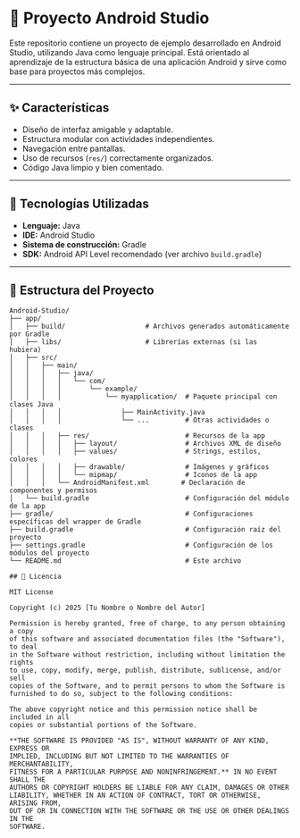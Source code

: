 # 📱 Proyecto Android Studio

Este repositorio contiene un proyecto de ejemplo desarrollado en Android Studio, utilizando Java como lenguaje principal. Está orientado al aprendizaje de la estructura básica de una aplicación Android y sirve como base para proyectos más complejos.

---

## ✨ Características

- Diseño de interfaz amigable y adaptable.
- Estructura modular con actividades independientes.
- Navegación entre pantallas.
- Uso de recursos (`res/`) correctamente organizados.
- Código Java limpio y bien comentado.

---

## 🔧 Tecnologías Utilizadas

- **Lenguaje:** Java
- **IDE:** Android Studio
- **Sistema de construcción:** Gradle
- **SDK:** Android API Level recomendado (ver archivo `build.gradle`)

---

## 📁 Estructura del Proyecto

```plaintext
Android-Studio/
├── app/
│   ├── build/                    # Archivos generados automáticamente por Gradle
│   ├── libs/                     # Librerías externas (si las hubiera)
│   ├── src/
│   │   ├── main/
│   │   │   ├── java/
│   │   │   │   └── com/
│   │   │   │       └── example/
│   │   │   │           └── myapplication/  # Paquete principal con clases Java
│   │   │   │               ├── MainActivity.java
│   │   │   │               └── ...         # Otras actividades o clases
│   │   │   ├── res/                        # Recursos de la app
│   │   │   │   ├── layout/                 # Archivos XML de diseño
│   │   │   │   ├── values/                 # Strings, estilos, colores
│   │   │   │   ├── drawable/               # Imágenes y gráficos
│   │   │   │   └── mipmap/                 # Iconos de la app
│   │   │   └── AndroidManifest.xml        # Declaración de componentes y permisos
│   └── build.gradle                        # Configuración del módulo de la app
├── gradle/                                 # Configuraciones específicas del wrapper de Gradle
├── build.gradle                            # Configuración raíz del proyecto
├── settings.gradle                         # Configuración de los módulos del proyecto
└── README.md                               # Este archivo

## 📄 Licencia

MIT License

Copyright (c) 2025 [Tu Nombre o Nombre del Autor]

Permission is hereby granted, free of charge, to any person obtaining a copy
of this software and associated documentation files (the "Software"), to deal
in the Software without restriction, including without limitation the rights
to use, copy, modify, merge, publish, distribute, sublicense, and/or sell
copies of the Software, and to permit persons to whom the Software is
furnished to do so, subject to the following conditions:

The above copyright notice and this permission notice shall be included in all
copies or substantial portions of the Software.

**THE SOFTWARE IS PROVIDED "AS IS", WITHOUT WARRANTY OF ANY KIND, EXPRESS OR
IMPLIED, INCLUDING BUT NOT LIMITED TO THE WARRANTIES OF MERCHANTABILITY,
FITNESS FOR A PARTICULAR PURPOSE AND NONINFRINGEMENT.** IN NO EVENT SHALL THE
AUTHORS OR COPYRIGHT HOLDERS BE LIABLE FOR ANY CLAIM, DAMAGES OR OTHER
LIABILITY, WHETHER IN AN ACTION OF CONTRACT, TORT OR OTHERWISE, ARISING FROM,
OUT OF OR IN CONNECTION WITH THE SOFTWARE OR THE USE OR OTHER DEALINGS IN THE
SOFTWARE.
